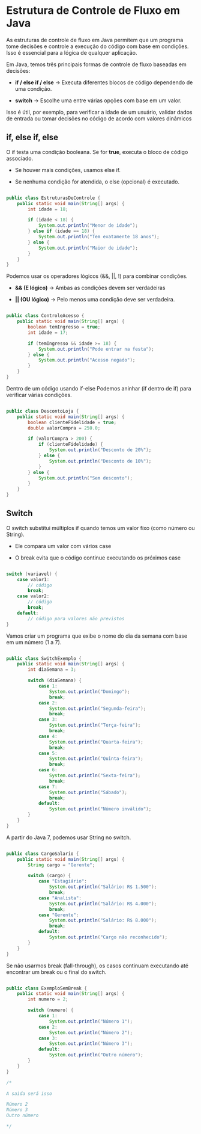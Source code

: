 # Estrutura de Controle de Fluxo em Java

As estruturas de controle de fluxo em Java permitem que um programa tome decisões e controle a execução do código com base em condições. Isso é essencial para a lógica de qualquer aplicação.

Em Java, temos três principais formas de controle de fluxo baseadas em decisões:

- **if / else if / else** → Executa diferentes blocos de código dependendo de uma condição.

- **switch** → Escolhe uma entre várias opções com base em um valor.

Isso é útil, por exemplo, para verificar a idade de um usuário, validar dados de entrada ou tomar decisões no código de acordo com valores dinâmicos

## if, else if, else

O if testa uma condição booleana. Se for **true**, executa o bloco de código associado.

- Se houver mais condições, usamos else if.
 
- Se nenhuma condição for atendida, o else (opcional) é executado.

``` Java

public class EstruturasDeControle {
    public static void main(String[] args) {
        int idade = 18;

        if (idade < 18) {
            System.out.println("Menor de idade");
        } else if (idade == 18) {
            System.out.println("Tem exatamente 18 anos");
        } else {
            System.out.println("Maior de idade");
        }
    }
}

```

Podemos usar os operadores lógicos (&&, ||, !) para combinar condições.

- **&& (E lógico)** → Ambas as condições devem ser verdadeiras

- **|| (OU lógico)** → Pelo menos uma condição deve ser verdadeira.

``` Java

public class ControleAcesso {
    public static void main(String[] args) {
        boolean temIngresso = true;
        int idade = 17;

        if (temIngresso && idade >= 18) {
            System.out.println("Pode entrar na festa");
        } else {
            System.out.println("Acesso negado");
        }
    }
}

```

Dentro de um código usando if-else Podemos aninhar (if dentro de if) para verificar várias condições.

``` Java

public class DescontoLoja {
    public static void main(String[] args) {
        boolean clienteFidelidade = true;
        double valorCompra = 250.0;

        if (valorCompra > 200) {
            if (clienteFidelidade) {
                System.out.println("Desconto de 20%");
            } else {
                System.out.println("Desconto de 10%");
            }
        } else {
            System.out.println("Sem desconto");
        }
    }
}

```

## Switch

O switch substitui múltiplos if quando temos um valor fixo (como número ou String).

- Ele compara um valor com vários case

- O break evita que o código continue executando os próximos case

``` Java

switch (variavel) {
    case valor1:
        // código
        break;
    case valor2:
        // código
        break;
    default:
        // código para valores não previstos
}

```

Vamos criar um programa que exibe o nome do dia da semana com base em um número (1 a 7).

``` Java

public class SwitchExemplo {
    public static void main(String[] args) {
        int diaSemana = 3;

        switch (diaSemana) {
            case 1:
                System.out.println("Domingo");
                break;
            case 2:
                System.out.println("Segunda-feira");
                break;
            case 3:
                System.out.println("Terça-feira");
                break;
            case 4:
                System.out.println("Quarta-feira");
                break;
            case 5:
                System.out.println("Quinta-feira");
                break;
            case 6:
                System.out.println("Sexta-feira");
                break;
            case 7:
                System.out.println("Sábado");
                break;
            default:
                System.out.println("Número inválido");
        }
    }
}

```

A partir do Java 7, podemos usar String no switch.

``` Java

public class CargoSalario {
    public static void main(String[] args) {
        String cargo = "Gerente";

        switch (cargo) {
            case "Estagiário":
                System.out.println("Salário: R$ 1.500");
                break;
            case "Analista":
                System.out.println("Salário: R$ 4.000");
                break;
            case "Gerente":
                System.out.println("Salário: R$ 8.000");
                break;
            default:
                System.out.println("Cargo não reconhecido");
        }
    }
}

```

Se não usarmos break (fall-through), os casos continuam executando até encontrar um break ou o final do switch.

``` Java

public class ExemploSemBreak {
    public static void main(String[] args) {
        int numero = 2;

        switch (numero) {
            case 1:
                System.out.println("Número 1");
            case 2:
                System.out.println("Número 2");
            case 3:
                System.out.println("Número 3");
            default:
                System.out.println("Outro número");
        }
    }
}

/*

A saida será isso

Número 2  
Número 3  
Outro número  

*/

```